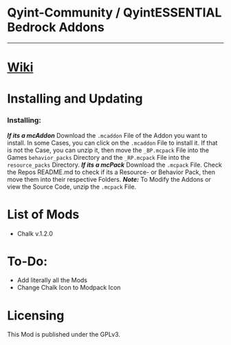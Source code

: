 # Qyint-Community / QyintESSENTIAL Bedrock Addons
- - -

# [Wiki](https://github.com/Qyint-Community/qyintessential-bedrock-addons/wiki)

# Installing and Updating
### Installing:
***If its a mcAddon***
Download the `.mcaddon` File of the Addon you want to install.
In some Cases, you can click on the `.mcaddon` File to install it.
If that is not the Case, you can unzip it, then move the `_BP.mcpack` File into the Games `behavior_packs` Directory and the `_RP.mcpack` File into the `resource_packs` Directory.
***If its a mcPack***
Download the `.mcpack` File.
Check the Repos README.md to check if its a Resource- or Behavior Pack, then move them into their respective Folders.
***Note:***
To Modify the Addons or view the Source Code, unzip the `.mcpack` File.

# List of Mods
- Chalk v.1.2.0

# To-Do:
- Add literally all the Mods
- Change Chalk Icon to Modpack Icon

# Licensing
This Mod is published under the GPLv3.
